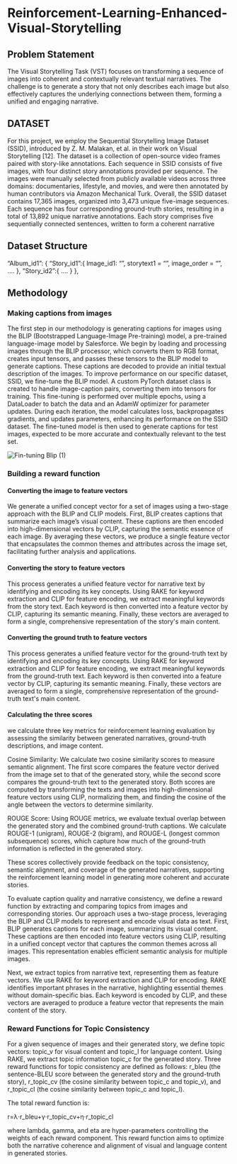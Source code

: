# Reinforcement-Learning-Enhanced-Visual-Storytelling

## Problem Statement
The Visual Storytelling Task (VST) focuses on transforming a sequence of images into coherent and contextually relevant textual narratives. The challenge is to generate a story that not only describes each image but also effectively captures the underlying connections between them, forming a unified and engaging narrative.


## DATASET

For this project, we employ the Sequential Storytelling
Image Dataset (SSID), introduced by Z. M. Malakan, et al.
in their work on Visual Storytelling [12]. The dataset is a
collection of open-source video frames paired with story-like
annotations. Each sequence in SSID consists of five images,
with four distinct story annotations provided per sequence. The
images were manually selected from publicly available videos
across three domains: documentaries, lifestyle, and movies,
and were then annotated by human contributors via Amazon
Mechanical Turk. Overall, the SSID dataset contains 17,365
images, organized into 3,473 unique five-image sequences.
Each sequence has four corresponding ground-truth stories,
resulting in a total of 13,892 unique narrative annotations.
Each story comprises five sequentially connected sentences,
written to form a coherent narrative

## Dataset Structure

“Album_id1”: {
	“Story_id1”:{
		Image_id1: “”, storytext1 = “”, image_order = “”, ….
},
“Story_id2”:{ ….
}
},

## Methodology

### Making captions from images
The first step in our methodology is generating captions for images using the BLIP (Bootstrapped Language-Image Pre-training) model, a pre-trained language-image model by Salesforce. We begin by loading and processing images through the BLIP processor, which converts them to RGB format, creates input tensors, and passes these tensors to the BLIP model to generate captions. These captions are decoded to provide an initial textual description of the images. To improve performance on our specific dataset, SSID, we fine-tune the BLIP model. A custom PyTorch dataset class is created to handle image-caption pairs, converting them into tensors for training. This fine-tuning is performed over multiple epochs, using a DataLoader to batch the data and an AdamW optimizer for parameter updates. During each iteration, the model calculates loss, backpropagates gradients, and updates parameters, enhancing its performance on the SSID dataset. The fine-tuned model is then used to generate captions for test images, expected to be more accurate and contextually relevant to the test set.

![Fin-tuning Blip (1)](https://github.com/user-attachments/assets/96ee74c9-1bdc-44e1-9064-6345bd4daf96)


### Building a reward function

#### Converting the image to feature vectors

We generate a unified concept vector for a set of images using a two-stage approach with the BLIP and CLIP models. First, BLIP creates captions that summarize each image’s visual content. These captions are then encoded into high-dimensional vectors by CLIP, capturing the semantic essence of each image. By averaging these vectors, we produce a single feature vector that encapsulates the common themes and attributes across the image set, facilitating further analysis and applications.

#### Converting the story to feature vectors

This process generates a unified feature vector for narrative text by identifying and encoding its key concepts. Using RAKE for keyword extraction and CLIP for feature encoding, we extract meaningful keywords from the story text. Each keyword is then converted into a feature vector by CLIP, capturing its semantic meaning. Finally, these vectors are averaged to form a single, comprehensive representation of the story's main content.

#### Converting the ground truth to feature vectors

This process generates a unified feature vector for the ground-truth text by identifying and encoding its key concepts. Using RAKE for keyword extraction and CLIP for feature encoding, we extract meaningful keywords from the ground-truth text. Each keyword is then converted into a feature vector by CLIP, capturing its semantic meaning. Finally, these vectors are averaged to form a single, comprehensive representation of the ground-truth text's main content.

#### Calculating the three scores

we calculate three key metrics for reinforcement learning evaluation by assessing the similarity between generated narratives, ground-truth descriptions, and image content.

Cosine Similarity: We calculate two cosine similarity scores to measure semantic alignment. The first score compares the feature vector derived from the image set to that of the generated story, while the second score compares the ground-truth text to the generated story. Both scores are computed by transforming the texts and images into high-dimensional feature vectors using CLIP, normalizing them, and finding the cosine of the angle between the vectors to determine similarity.

ROUGE Score: Using ROUGE metrics, we evaluate textual overlap between the generated story and the combined ground-truth captions. We calculate ROUGE-1 (unigram), ROUGE-2 (bigram), and ROUGE-L (longest common subsequence) scores, which capture how much of the ground-truth information is reflected in the generated story.

These scores collectively provide feedback on the topic consistency, semantic alignment, and coverage of the generated narratives, supporting the reinforcement learning model in generating more coherent and accurate stories.

To evaluate caption quality and narrative consistency, we define a reward function by extracting and comparing topics from images and corresponding stories. Our approach uses a two-stage process, leveraging the BLIP and CLIP models to represent and encode visual data as text. First, BLIP generates captions for each image, summarizing its visual content. These captions are then encoded into feature vectors using CLIP, resulting in a unified concept vector that captures the common themes across all images. This representation enables efficient semantic analysis for multiple images.

Next, we extract topics from narrative text, representing them as feature vectors. We use RAKE for keyword extraction and CLIP for encoding. RAKE identifies important phrases in the narrative, highlighting essential themes without domain-specific bias. Each keyword is encoded by CLIP, and these vectors are averaged to produce a feature vector that represents the main content of the story.

### Reward Functions for Topic Consistency

For a given sequence of images and their generated story, we define topic vectors: topic_v for visual content and topic_l for language content. Using RAKE, we extract topic information topic_c for the generated story. Three reward functions for topic consistency are defined as follows: r_bleu (the sentence-BLEU score between the generated story and the ground-truth story), r_topic_cv (the cosine similarity between topic_c and topic_v), and r_topic_cl (the cosine similarity between topic_c and topic_l).

The total reward function is:

r=λ⋅r_bleu+γ⋅r_topic_cv+η⋅r_topic_cl

where lambda, gamma, and eta are hyper-parameters controlling the weights of each reward component. This reward function aims to optimize both the narrative coherence and alignment of visual and language content in generated stories.
